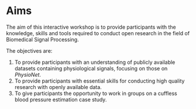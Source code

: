 # Aims

The aim of this interactive workshop is to provide participants with the knowledge, skills and tools required to conduct open research in the field of Biomedical Signal Processing.

The objectives are:
1. To provide participants with an understanding of publicly available datasets containing physiological signals, focusing on those on _PhysioNet_.
2. To provide participants with essential skills for conducting high quality research with openly available data.
3. To give participants the opportunity to work in groups on a cuffless blood pressure estimation case study.
